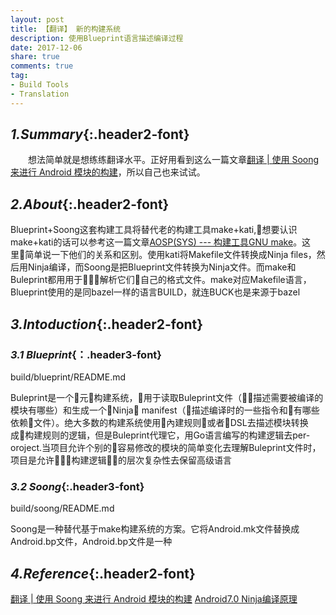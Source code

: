 ```yaml
---
layout: post
title: 【翻译】 新的构建系统
description: 使用Blueprint语言描述编译过程
date: 2017-12-06
share: true
comments: true
tag:
- Build Tools
- Translation
---
```

## *1.Summary*{:.header2-font}
&emsp;&emsp;想法简单就是想练练翻译水平。正好用看到这么一篇文章[翻译 | 使用 Soong 来进行 Android 模块的构建](http://www.10tiao.com/html/685/201704/2649516116/1.html)，所以自己也来试试。
## *2.About*{:.header2-font}
Blueprint+Soong这套构建工具将替代老的构建工具make+kati,想要认识make+kati的话可以参考这一篇文章[AOSP(SYS) --- 构建工具GNU make]({{site.baseurl}}/blog/2017-10-22/2017-10-22-aosp-build-tools-gnumake)。这里简单说一下他们的关系和区别。使用kati将Makefile文件转换成Ninja files，然后用Ninja编译，而Soong是把Blueprint文件转换为Ninja文件。而make和Buleprint都用用于解析它们自己的格式文件。make对应Makefile语言，Blueprint使用的是同bazel一样的语言BUILD，就连BUCK也是来源于bazel
## *3.Intoduction*{:.header2-font}
### *3.1 Blueprint*{：.header3-font}
build/blueprint/README.md

Buleprint是一个元构建系统，用于读取Buleprint文件（描述需要被编译的模块有哪些）和生成一个Ninja manifest（描述编译时的一些指令和有哪些依赖文件）。绝大多数的构建系统使用內建规则或者DSL去描述模块转换成构建规则的逻辑，但是Buleprint代理它，用Go语言编写的构建逻辑去per-oroject.当项目允许个别的容易修改的模块的简单变化去理解Buleprint文件时，项目是允许构建逻辑的层次复杂性去保留高级语言

### *3.2 Soong*{:.header3-font}
build/soong/README.md

Soong是一种替代基于make构建系统的方案。它将Android.mk文件替换成Android.bp文件，Android.bp文件是一种



## *4.Reference*{:.header2-font}
[翻译 | 使用 Soong 来进行 Android 模块的构建](http://www.10tiao.com/html/685/201704/2649516116/1.html)
[Android7.0 Ninja编译原理](http://blog.csdn.net/chaoy1116/article/details/53063082)
